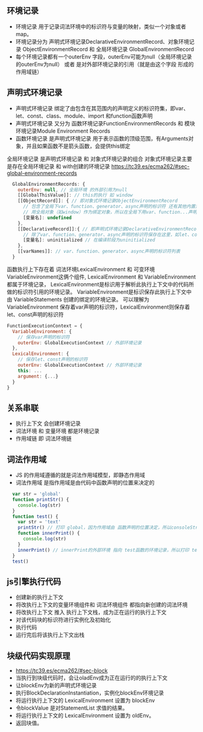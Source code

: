 ## 环境记录
+ 环境记录 用于记录词法环境中的标识符与变量的映射，类似一个对象或者map。
+ 环境记录分为 声明式环境记录DeclarativeEnvironmentRecord、对象环境记录 ObjectEnvironmentRecord 和 全局环境记录 GlobalEnvironmentRecord
+ 每个环境记录都有一个outerEnv 字段，outerEnv可能为null（全局环境记录的outerEnv为null） 或者 是对外部环境记录的引用（就是由这个字段 形成的作用域链）
## 声明式环境记录
+ 声明式环境记录 绑定了由包含在其范围内的声明定义的标识符集，即var、let、const、class、module、import 和function函数声明
+ 声明式环境记录 又分为 函数环境记录FunctionEnvironmentRecords 和 模块环境记录Module Environment Records
+ 函数环境记录 是声明式环境记录 用于表示函数的顶级范围，有Arguments对象，并且如果函数不是箭头函数，会提供this绑定


全局环境记录 是声明式环境记录 和 对象式环境记录的组合
对象式环境记录主要是存在全局环境记录 和 with创建的环境记录
https://tc39.es/ecma262/#sec-global-environment-records
```js
  GlobalEnvironmentRecords: {
    outerEnv: null, // 全局环境 的外部引用为null
    [[GlobalThisValue]]: // this的执行 如 window
    [[ObjectRecord]]: { // 即对象式环境记录ObjectEnvironmentRecord
      // 包含了全局下var、function、generator、async声明的标识符 还有其他内置对象 如Math、Date
      // 用全局对象（如window）作为绑定对象，所以在全局下用var、function...声明的变量可以通过window[变量名] 访问（或window.变量名）
      [变量名]: undefined
    }, 
    [[DeclarativeRecord]]:{ // 即声明式环境记录DeclarativeEnvironmentRecord
      // 除了var、function、generator、async声明的标识符保存在这里，如let、const
      [变量名]: uninitialized // 在编译阶段为uninitialized
    },
    [[varNames]]: // var、function、generator、async声明的标识符列表
  }
```

函数执行上下存在着 词法环境LexicalEnvironment 和 可变环境 VariableEnvironment这俩个组件,
LexicalEnvironment 和 VariableEnvironment都属于环境记录，
LexicalEnvironment是标识用于解析此执行上下文中的代码所做的标识符引用的环境记录。
VariableEnvironment是标识保存此执行上下文中由 VariableStatements 创建的绑定的环境记录。
可以理解为VariableEnvironment 保存着var声明的标识符，LexicalEnvironment则保存着let、const声明的标识符
```js
FunctionExecutionContext = {
  VariableEnvironment: {
    // 保存var声明的标识符
    outerEnv: GlobalExecutionContext // 外部环境记录
  },
  LexicalEnvironment: {
    // 保存let、const声明的标识符
    outerEnv: GlobalExecutionContext // 外部环境记录
    this: ...
    argument: {...}
  }
}
```
## 关系串联
+ 执行上下文 会创建环境记录
+ 词法环境 和 变量环境 都是环境记录 
+ 作用域链 即 词法环境链

## 词法作用域
+ JS 的作用域遵循的就是词法作用域模型，即静态作用域
+ 词法作用域 是指作用域是由代码中函数声明的位置来决定的
```js
  var str = 'global'
  function printStr() {
    console.log(str)
  }
  function test() {
    var str = 'text'
    printStr() // 打印 global，因为作用域由 函数声明的位置决定，所以consoleStr函数引用的外部环境是 全局环境，所以当前函数的词法环境没有str，就会查找外部环境记录，于是打印 global
    function innerPrint() {
      console.log(str)
    }
    innerPrint() // innerPrint的外部环境 指向 test函数的环境记录，所以打印 test
  }
  test()
 ```
## js引擎执行代码
+ 创建新的执行上下文
+ 将改执行上下文的变量环境组件和 词法环境组件 都指向新创建的词法环境
+ 将改执行上下文 推入 执行上下文栈，成为正在运行的执行上下文
+ 对该代码块的标识符进行实例化及初始化
+ 执行代码
+ 运行完后将该执行上下文出栈

## 块级代码实现原理
+ https://tc39.es/ecma262/#sec-block
+ 当执行到块级代码时，会让oladEnv成为正在运行的的执行上下文
+ 让blockEnv为新的声明式环境记录
+ 执行BlockDeclarationInstantiation，实例化blockEnv环境记录
+ 将运行执行上下文的 LexicalEnvironment 设置为 blockEnv
+ 令blockValue 是对StatementList 求值的结果。
+ 将运行执行上下文的 LexicalEnvironment 设置为 oldEnv。
+ 返回块值。